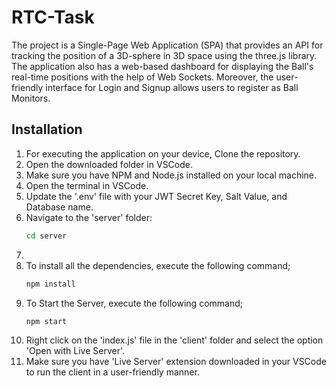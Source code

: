 # RTC-Task

The project is a Single-Page Web Application (SPA) that provides an API for tracking the position of a 3D-sphere in 3D space using the three.js library. The application also has a web-based dashboard for displaying the Ball's real-time positions with the help of Web Sockets. Moreover, the user-friendly interface for Login and Signup allows users to register as Ball Monitors.

## Installation

1. For executing the application on your device, Clone the repository.
2. Open the downloaded folder in VSCode.
3. Make sure you have NPM and Node.js installed on your local machine.
4. Open the terminal in VSCode.
5. Update the '.env' file with your JWT Secret Key, Salt Value, and Database name.
6. Navigate to the 'server' folder:
   ```bash
   cd server
7. 
8. To install all the dependencies, execute the following command;
   ```bash
   npm install
9. To Start the Server, execute the following command;
   ```bash
   npm start

10. Right click on the 'index.js' file in the 'client' folder and select the option 'Open with Live Server'.
11. Make sure you have 'Live Server' extension downloaded in your VSCode to run the client in a user-friendly manner.

